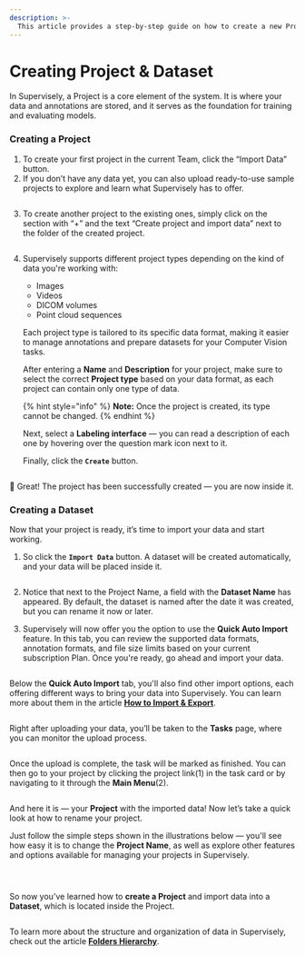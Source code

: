 ```yaml
---
description: >-
  This article provides a step-by-step guide on how to create a new Project and Dataset in Supervisely. You’ll learn how to select the correct project type, choose a labeling interface, and import your data using the Quick Auto Import tool. The guide also explains how datasets are created, how to monitor upload tasks, and how to manage your project after setup — including renaming and navigating through project folders. Perfect for beginners who are just getting started with Supervisely.
---
```


# Creating Project & Dataset

In Supervisely, a Project is a core element of the system. It is where your data and annotations are stored, and it serves as the foundation for training and evaluating models.

### Creating a Project
1. To create your first project in the current Team, click the “Import Data” button.
2. If you don’t have any data yet, you can also upload ready-to-use sample projects to explore and learn what Supervisely has to offer.

<figure><img src="../../.gitbook/assets/create-project-dataset/projects_create_1_2.png" alt=""><figcaption></figcaption></figure>

3. To create another project to the existing ones, simply click on the section with “+” and the text “Create project and import data” next to the folder of the created project.

<figure><img src="../../.gitbook/assets/create-project-dataset/projects_create_3.png" alt=""><figcaption></figcaption></figure>

4. Supervisely supports different project types depending on the kind of data you're working with:
    * Images
    * Videos
    * DICOM volumes
    * Point cloud sequences

    Each project type is tailored to its specific data format, making it easier to manage annotations and prepare datasets for your Computer Vision tasks.

    After entering a **Name** and **Description** for your project, make sure to select the correct **Project type** based on your data format, as each project can contain only one type of data.

    {% hint style="info" %}
    **Note:** Once the project is created, its type cannot be changed.
    {% endhint %}

    Next, select a **Labeling interface** — you can read a description of each one by hovering over the question mark icon next to it.

    Finally, click the **`Create`** button.

<figure><img src="../../.gitbook/assets/create-project-dataset/projects_create_4.png" alt=""><figcaption></figcaption></figure>

🎉 Great! The project has been successfully created — you are now inside it.

### Creating a Dataset

Now that your project is ready, it’s time to import your data and start working.
1. So click the **`Import Data`** button. A dataset will be created automatically, and your data will be placed inside it.

<figure><img src="../../.gitbook/assets/create-project-dataset/projects_inside.png" alt=""><figcaption></figcaption></figure>

2. Notice that next to the Project Name, a field with the **Dataset Name** has appeared.
By default, the dataset is named after the date it was created, but you can rename it now or later.

3. Supervisely will now offer you the option to use the **Quick Auto Import** feature.
In this tab, you can review the supported data formats, annotation formats, and file size limits based on your current subscription Plan.
Once you're ready, go ahead and import your data.

<figure><img src="../../.gitbook/assets/create-project-dataset/import_data_to_dataset_quick.png" alt=""><figcaption></figcaption></figure>

Below the **Quick Auto Import** tab, you'll also find other import options, each offering different ways to bring your data into Supervisely.
You can learn more about them in the article [**How to Import & Export**]().

<figure><img src="../../.gitbook/assets/create-project-dataset/import_data_to_dataset_other.png" alt=""><figcaption></figcaption></figure>

Right after uploading your data, you’ll be taken to the **Tasks** page, where you can monitor the upload process.

<figure><img src="../../.gitbook/assets/create-project-dataset/tasks_uploading.png" alt=""><figcaption></figcaption></figure>

Once the upload is complete, the task will be marked as finished.
You can then go to your project by clicking the project link(1)  in the task card or by navigating to it through the **Main Menu**(2).

<figure><img src="../../.gitbook/assets/create-project-dataset/tasks_done.png" alt=""><figcaption></figcaption></figure>

And here it is — your **Project** with the imported data!
Now let’s take a quick look at how to rename your project.

Just follow the simple steps shown in the illustrations below — you'll see how easy it is to change the **Project Name**, as well as explore other features and options available for managing your projects in Supervisely.

<figure><img src="../../.gitbook/assets/create-project-dataset/project_edit_1.png" alt=""><figcaption></figcaption></figure>
<figure><img src="../../.gitbook/assets/create-project-dataset/project_edit_2.png" alt=""><figcaption></figcaption></figure>
<figure><img src="../../.gitbook/assets/create-project-dataset/project_edit_3.png" alt=""><figcaption></figcaption></figure>

So now you’ve learned how to **сreate a Project** and import data into a **Dataset**, which is located inside the Project.

<figure><img src="../../.gitbook/assets/create-project-dataset/project_dataset.png" alt=""><figcaption></figcaption></figure>

To learn more about the structure and organization of data in Supervisely, check out the article [**Folders Hierarchy**]().
